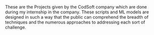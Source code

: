 These are the Projects given by the CodSoft company which are done during my internship in the company. These scripts and ML models are designed in such a way that the public can comprehend the breadth of techniques and the numerous approaches to addressing each sort of challenge.
